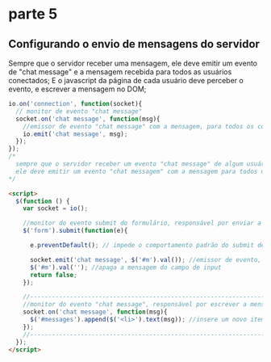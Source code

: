 # parte 5
## Configurando o envio de mensagens do servidor
Sempre que o servidor receber uma mensagem, ele deve emitir um evento de "chat message" e a mensagem recebida para todos as usuários conectados;
E o javascript da página de cada usuário deve perceber o evento, e escrever a mensagem no DOM;

```js
io.on('connection', function(socket){
  // monitor de evento "chat message"
  socket.on('chat message', function(msg){
    //emissor de evento "chat message" com a mensagem, para todos os conectados
    io.emit('chat message', msg);
  });    
});
/* 
  sempre que o servidor receber um evento "chat message" de algum usuário, 
  ele deve emitir um evento "chat messagem" com a mensagem para todos os conectados; 
*/
```

```html
<script>
  $(function () {
    var socket = io();

    //monitor do evento submit do formulário, responsável por enviar a mensagem para o servidor
    $('form').submit(function(e){

      e.preventDefault(); // impede o comportamento padrão do submit de recarregar a página.

      socket.emit('chat message', $('#m').val()); //emissor de evento, "chat message", junto com a mensagem escrita
      $('#m').val(''); //apaga a mensagem do campo de input
      return false;
    });

    //----------------------------------------------------------------------
    //monitor do evento "chat message", responsável por escrever a mensagem recebida do servidor
    socket.on('chat message', function(msg){
      $('#messages').append($('<li>').text(msg)); //insere um novo item na lista, contendo a mensagem do servidor sempre que o evento for disparado;
    });
    //----------------------------------------------------------------------
  });
</script>
```
